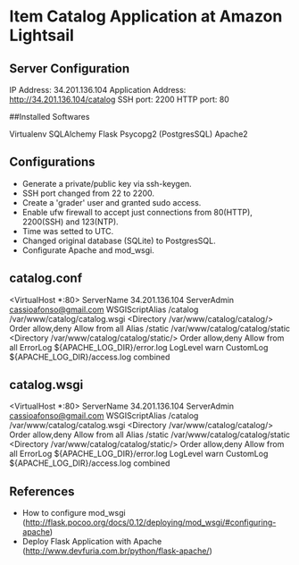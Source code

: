 # Item Catalog Application at Amazon Lightsail

## Server Configuration

IP Address: 34.201.136.104
Application Address: http://34.201.136.104/catalog
SSH port: 2200
HTTP port: 80

##Installed Softwares

Virtualenv
SQLAlchemy
Flask
Psycopg2 (PostgresSQL)
Apache2

## Configurations

- Generate a private/public key via ssh-keygen.
- SSH port changed from 22 to 2200.
- Create a 'grader' user and granted sudo access.
- Enable ufw firewall to accept just connections from 80(HTTP), 2200(SSH) and 123(NTP).
- Time was setted to UTC.
- Changed original database (SQLite) to PostgresSQL.
- Configurate Apache and mod_wsgi.

## catalog.conf

<VirtualHost *:80>
                ServerName 34.201.136.104
                ServerAdmin cassioafonso@gmail.com
                WSGIScriptAlias /catalog /var/www/catalog/catalog.wsgi
                <Directory /var/www/catalog/catalog/>
                        Order allow,deny
                        Allow from all
                </Directory>
                Alias /static /var/www/catalog/catalog/static
                <Directory /var/www/catalog/catalog/static/>
                        Order allow,deny
                        Allow from all
                </Directory>
                ErrorLog ${APACHE_LOG_DIR}/error.log
                LogLevel warn
                CustomLog ${APACHE_LOG_DIR}/access.log combined
</VirtualHost>


## catalog.wsgi

<VirtualHost *:80>
                ServerName 34.201.136.104
                ServerAdmin cassioafonso@gmail.com
                WSGIScriptAlias /catalog /var/www/catalog/catalog.wsgi
                <Directory /var/www/catalog/catalog/>
                        Order allow,deny
                        Allow from all
                </Directory>
                Alias /static /var/www/catalog/catalog/static
                <Directory /var/www/catalog/catalog/static/>
                        Order allow,deny
                        Allow from all
                </Directory>
                ErrorLog ${APACHE_LOG_DIR}/error.log
                LogLevel warn
                CustomLog ${APACHE_LOG_DIR}/access.log combined
</VirtualHost>

## References

- How to configure mod_wsgi (http://flask.pocoo.org/docs/0.12/deploying/mod_wsgi/#configuring-apache)
- Deploy Flask Application with Apache (http://www.devfuria.com.br/python/flask-apache/)
